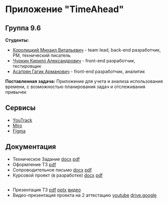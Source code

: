 
# Приложение "TimeAhead"
## Группа 9.6
**Студенты:**
 - [Королицкий Михаил Витальевич](https://github.com/m-i-k-o-r) - team lead, back-end разработчик, PM, технический писатель
 - [Чуркин Кирилл Александрович](https://github.com/KirilliT) - front-end разработчик, тестировщик
 - [Асатрян Гагик Арманович](https://github.com/Dockstage) - front-end разработчик, аналитик

**Поставленная задача:**
	Приложение для учета и анализа использования времени, с возможностью планирования задач и отслеживания привычек

## Сервисы

 - [YouTrack](https://tp9-6.youtrack.cloud/agiles/159-2/current)  
 - [Miro](https://miro.com/app/board/uXjVNsyfQq4=/?share_link_id=383535833690)
 - [Figma](https://www.figma.com/file/vV0wEGjiZyZ1sDql3YphmZ/team-9.6?type=design&node-id=0%3A1&mode=design&t=PZxZ2sHXDrvOWH0q-1)

## Документация

-   Техническое Задание  [docx](https://github.com/m-i-k-o-r/check-my-time-app/blob/master/documentation/Техническое_Задание.docx)  [pdf](https://github.com/m-i-k-o-r/check-my-time-app/blob/master/documentation/Техническое_Задание.pdf)
-  Оформление ТЗ  [pdf](https://github.com/m-i-k-o-r/check-my-time-app/blob/master/documentation/Оформление_Технического_Задания.pdf)
-   Сопроводительное письмо  [docx](https://github.com/m-i-k-o-r/check-my-time-app/blob/master/documentation/Cопроводительное_письмо.docx)  [pdf](https://github.com/m-i-k-o-r/check-my-time-app/blob/master/documentation/Cопроводительное_письмо.pdf)
- Курсовой проект (в разработке) [docx](https://github.com/m-i-k-o-r/time-ahead-app/blob/master/documentation/Курсовой%20проект.docx)  [pdf](https://github.com/m-i-k-o-r/time-ahead-app/blob/master/documentation/Курсовой%20проект.pdf)

##

-   Презентация ТЗ  [pdf](https://github.com/m-i-k-o-r/check-my-time-app/blob/master/documentation/Презентация_Технического_Задания.pdf)  [pptx](https://github.com/m-i-k-o-r/check-my-time-app/blob/master/documentation/Презентация_Технического_Задания.pptx) [видео](https://disk.yandex.ru/i/zgZynkC7yY8BVg)
- Видео-презентация проекта на 2 аттестацию [youtube](https://www.youtube.com/watch?v=aRtRwDHCDbY) [drive.google](https://drive.google.com/file/d/1sXwAmglVqORm-6M4LHxWHy1HKXmHPgOA/view)
